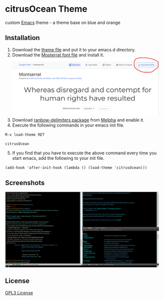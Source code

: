 # citrusOcean Theme
custom [Emacs](https://www.gnu.org/software/emacs/) theme - a theme base on blue and orange

## Installation
1. Download the <a id="raw-url" href="https://github.com/huanginch/citrusOcean/master/citrusOcean-theme.el">theme file</a> and put it to your emacs.d directory.
2. Download the [Mosterrat font file](https://fonts.google.com/specimen/Montserrat?query=Mon&preview.text=Mo&preview.text_type=custom) and install it.
  ![](./img/download-font.png)
3. Download [ranbow-delimiters package](https://github.com/Fanael/rainbow-delimiters) from [Melpha](https://melpa.org/#/rainbow-delimiters) and enable it.
4. Execute the following commands in your emacs init file.
  ```elisp
  M-x load-theme RET
  ```
  ```elisp
  citrusOcean
  ```
5. If you find that you have to execute the above command every time you start emacs, add the following to your init file.
  ```elisp
  (add-hook 'after-init-hook (lambda () (load-theme 'citrusOcean)))
  ```
## Screenshots
![screenshot](./img/citrusOcean-bis.png)

## License
[GPL3 License](./LICENSE)

